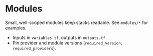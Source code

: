 # Modules
Small, well-scoped modules keep stacks readable. See `modules/*` for examples.
- Inputs in `variables.tf`, outputs in `outputs.tf`
- Pin provider and module versions (`required_version`, `required_providers`).

